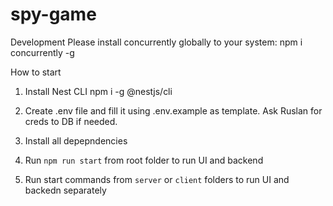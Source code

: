 # spy-game

Development
Please install concurrently globally to your system:
npm i concurrently -g


How to start
1. Install Nest CLI
npm i -g @nestjs/cli

2. Create .env file and fill it using .env.example as template. Ask Ruslan for creds to DB if needed.

3. Install all depepndencies
4. Run `npm run start` from root folder to run UI and backend
5. Run start commands from `server` or `client` folders to run UI and backedn separately